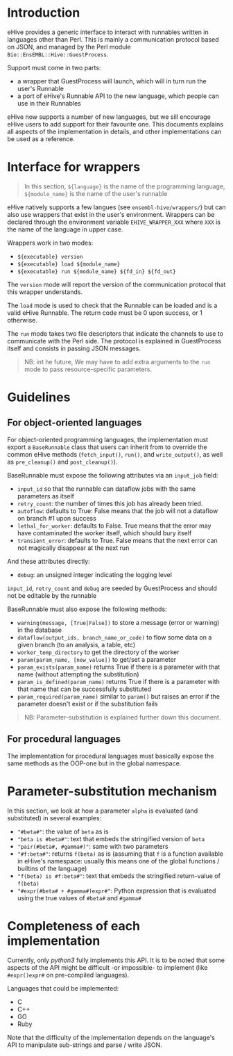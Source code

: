 
# Introduction

eHive provides a generic interface to interact with runnables written in
languages other than Perl. This is mainly a communication protocol based on
JSON, and managed by the Perl module `Bio::EnsEMBL::Hive::GuestProcess`.

Support must come in two parts:
* a wrapper that GuestProcess will launch, which will in turn run the
  user's Runnable
* a port of eHive's Runnable API to the new language, which people can use
  in their Runnables

eHive now supports a number of new languages, but we sill encourage eHive
users to add support for their favourite one. This documents explains all
aspects of the implementation in details, and other implementations can be
used as a reference.

# Interface for wrappers

> In this section, `${language}` is the name of the programming
> language, `${module_name}` is the name of the user's runnable

eHive natively supports a few langues (see `ensembl-hive/wrappers/`) but
can also use wrappers that exist in the user's environment.
Wrappers can be declared through the environment variable
`EHIVE_WRAPPER_XXX` where `XXX` is the name of the language in upper case.

Wrappers work in two modes:
* `${executable} version`
* `${executable} load ${module_name}`
* `${executable} run ${module_name} ${fd_in} ${fd_out}`

The `version` mode will report the version of the communication protocol
that this wrapper understands.

The `load` mode is used to check that the Runnable can be loaded and is a
valid eHive Runnable. The return code must be 0 upon success, or 1 otherwise.

The `run` mode takes two file descriptors that indicate the channels to
use to communicate with the Perl side. The protocol is explained in
GuestProcess itself and consists in passing JSON messages.

> NB: int he future, We may have to add extra arguments to the `run` mode to pass
> resource-specific parameters.

# Guidelines

## For object-oriented languages

For object-oriented programming languages, the implementation must export a
`BaseRunnable` class that users can inherit from to override the common
eHive methods (`fetch_input()`, `run()`, and `write_output()`, as well as
`pre_cleanup()` and `post_cleanup()`).

BaseRunnable must expose the following attributes via an `input_job` field:
* `input_id` so that the runnable can dataflow jobs with the same parameters
  as itself
* `retry_count`: the number of times this job has already been tried.
* `autoflow`: defaults to True: False means that the job will not a
  dataflow on branch #1 upon success
* `lethal_for_worker`: defaults to False. True means that the error may
  have contaminated the worker itself, which should bury itself
* `transient_error`: defaults to True. False means that the next error
  can not magically disappear at the next run

And these attributes directly:
* `debug`: an unsigned integer indicating the logging level

`input_id`, `retry_count` and `debug` are seeded by GuestProcess
and should not be editable by the runnable

BaseRunnable must also expose the following methods:
* `warning(message, [True|False])`
  to store a message (error or warning) in the database
* `dataflow(output_ids, branch_name_or_code)`
  to flow some data on a given branch (to an analysis, a table, etc)
* `worker_temp_directory`
  to get the directory of the worker
* `param(param_name, [new_value])`
  to get/set a parameter
* `param_exists(param_name)`
  returns True if there is a parameter with that name (without attempting
  the substitution)
* `param_is_defined(param_name)`
  returns True if there is a parameter with that name that can be
  successfully substituted
* `param_required(param_name)`
  similar to `param()` but raises an error if the parameter doesn't exist
  or if the substitution fails

>NB: Parameter-substitution is explained further down this document.

## For procedural languages

The implementation for procedural languages must basically expose the same
methods as the OOP-one but in the global namespace.

# Parameter-substitution mechanism

In this section, we look at how a parameter `alpha` is evaluated (and
substituted) in several examples:
* `"#beta#"`: the value of `beta` as is
* `"beta is #beta#"`: text that embeds the stringified version of `beta`
* `"pair(#beta#, #gamma#)"`: same with two parameters
* `"#f:beta#"`: returns `f(beta)` as is (assuming that `f` is a function available in
  eHive's namespace: usually this means one of the global functions /
  builtins of the language)
* `"f(beta) is #f:beta#"`: text that embeds the stringified return-value of
  `f(beta)`
* `"#expr(#beta# + #gamma#)expr#"`: Python expression that is evaluated using
  the true values of `#beta#` and `#gamma#`

# Completeness of each implementation

Currently, only *python3* fully implements this API. It is to be noted that
some aspects of the API might be difficult -or impossible- to implement (like
`#expr()expr#` on pre-compiled languages).

Languages that could be implemented:
* C
* C++
* GO
* Ruby

Note that the difficulty of the implementation depends on the language's
API to manipulate sub-strings and parse / write JSON.


